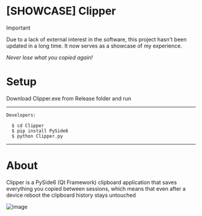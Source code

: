 # [SHOWCASE] Clipper

> [!IMPORTANT]
> Due to a lack of external interest in the software, this project hasn't been updated in a long time. It now serves as a showcase of my experience.

_Never lose what you copied again!_

# Setup

Download Clipper.exe from Release folder and run

---
`Developers:`
```
  $ cd Clipper
  $ pip install PySide6
  $ python Clipper.py
```

---
# About

Clipper is a PySide6 (Qt Framework) clipboard application that saves everything you copied between sessions, which means that even after a device reboot the clipboard history stays untouched

![image](https://github.com/FLOCK4H/Clipper/assets/161654571/5b547ae3-ba1d-4af8-adb5-b1353ce75d0b)
